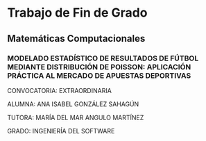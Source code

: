 # Trabajo de Fin de Grado
## Matemáticas Computacionales
### MODELADO ESTADÍSTICO DE RESULTADOS DE FÚTBOL MEDIANTE DISTRIBUCIÓN DE POISSON: APLICACIÓN PRÁCTICA AL MERCADO DE APUESTAS DEPORTIVAS

CONVOCATORIA: EXTRAORDINARIA

ALUMNA: ANA ISABEL GONZÁLEZ SAHAGÚN  

TUTORA: MARÍA DEL MAR ANGULO MARTÍNEZ

GRADO: INGENIERÍA DEL SOFTWARE 
